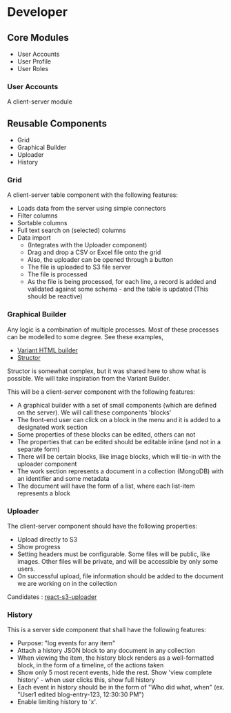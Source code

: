 # Developer

## Core Modules
* User Accounts
* User Profile
* User Roles

### User Accounts

A client-server module

## Reusable Components
* Grid
* Graphical Builder
* Uploader
* History

### Grid

A client-server table component with the following features:

* Loads data from the server using simple connectors
* Filter columns
* Sortable columns
* Full text search on (selected) columns
* Data import
  * (Integrates with the Uploader component)
  * Drag and drop a CSV or Excel file onto the grid
  * Also, the uploader can be opened through a button
  * The file is uploaded to S3 file server
  * The file is processed
  * As the file is being processed, for each line, a record is added and validated against some schema - and the table is updated (This should be reactive)


### Graphical Builder

Any logic is a combination of multiple processes. Most of these processes can be modelled to some degree. See these examples,

* [Variant HTML builder](http://www.mediumra.re/pangaea/variant/builder.html)
* [Structor](https://github.com/ipselon/structor)

Structor is somewhat complex, but it was shared here to show what is possible. We will take inspiration from the Variant Builder.

This will be a client-server component with the following features:

* A graphical builder with a set of small components (which are defined on the server). We will call these components 'blocks'
* The front-end user can click on a block in the menu and it is added to a designated work section
* Some properties of these blocks can be edited, others can not
* The properties that can be edited should be editable inline (and not in a separate form)
* There will be certain blocks, like image blocks, which will tie-in with the uploader component
* The work section represents a document in a collection (MongoDB) with an identifier and some metadata
* The document will have the form of a list, where each list-item represents a block

### Uploader

The client-server component should have the following properties:

* Upload directly to S3
* Show progress
* Setting headers must be configurable. Some files will be public, like images. Other files will be private, and will be accessible by only some users.
* On successful upload, file information should be added to the document we are working on in the collection

Candidates : [react-s3-uploader](https://github.com/odysseyscience/react-s3-uploader)

### History

This is a server side component that shall have the following features:

* Purpose: "log events for any item"
* Attach a history JSON block to any document in any collection
* When viewing the item, the history block renders as a well-formatted block, in the form of a timeline, of the actions taken
* Show only 5 most recent events, hide the rest. Show 'view complete history' - when user clicks this, show full history
* Each event in history should be in the form of "Who did what, when" (ex. "User1 edited blog-entry-123, 12:30:30 PM")
* Enable limiting history to 'x'.



